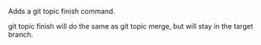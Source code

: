 Adds a git topic finish command.

git topic finish will do the same as git topic merge, but will stay in 
the target branch.

